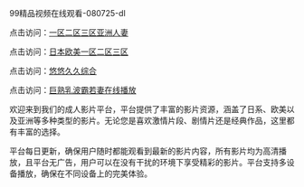 99精品视频在线观看-080725-dl

点击访问：<a href="https://vassv.pages.dev/">一区二区三区亚洲人妻</a>

点击访问：<a href="https://gsd-agv.pages.dev/">日本欧美一区二区三区</a>

点击访问：<a href="https://gda-c7m.pages.dev/">悠悠久久综合</a>

点击访问：<a href="https://tfda.pages.dev/">巨熟乳波霸若妻在线播放</a>

欢迎来到我们的成人影片平台，平台提供了丰富的影片资源，涵盖了日系、欧美以及亚洲等多种类型的影片。无论您是喜欢激情片段、剧情片还是经典作品，这里都有丰富的选择。

平台每日更新，确保用户随时都能观看到最新的影片内容，所有影片均为高清播放，且平台无广告，用户可以在没有干扰的环境下享受精彩的影片。平台支持多设备播放，确保在不同设备上的完美体验。

<span style="display:none;">[Canonical link](https://github.com/hi08072025/hi07 ）</span>
